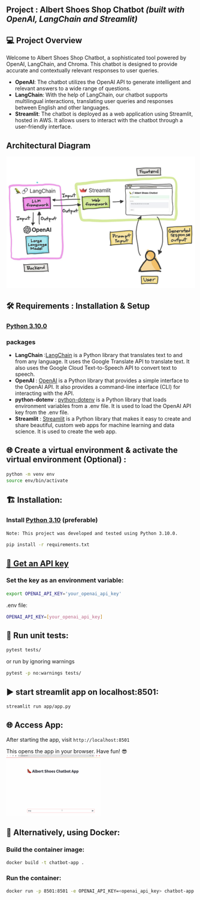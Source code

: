 ## Project : Albert Shoes Shop Chatbot  *(built with OpenAI, LangChain and Streamlit)*

## 💻 Project Overview

Welcome to Albert Shoes Shop Chatbot, a sophisticated tool powered by OpenAI, LangChain, and Chroma. This chatbot is designed to provide accurate and contextually relevant responses to user queries.

- **OpenAI**: The chatbot utilizes the OpenAI API to generate intelligent and relevant answers to a wide range of questions.
- **LangChain**: With the help of LangChain, our chatbot supports multilingual interactions, translating user queries and responses between English and other languages.
- **Streamlit**: The chatbot is deployed as a web application using Streamlit, hosted in AWS. It allows users to interact with the chatbot through a user-friendly interface.

## Architectural Diagram
![](../img/albert-chatbot.png)


## 🛠️ Requirements : Installation & Setup

### [Python 3.10.0](https://www.python.org/downloads/release/python-3100/)

### packages

- **LangChain** :[LangChain](https://www.langchain.com/) is a Python library
  that translates text to and from any language. It uses the Google Translate
  API to translate text. It also uses the Google Cloud Text-to-Speech API to
  convert text to speech.
- **OpenAI** : [OpenAI](https://python.langchain.com/docs/integrations/platforms/openai)
  is a Python library that provides a simple interface to the OpenAI API. It
  also provides a command-line interface (CLI) for interacting with the API.
- **python-dotenv** : [python-dotenv](https://pypi.org/project/python-dotenv/)
  is a Python library that loads environment variables from a .env file. It is
  used to load the OpenAI API key from the .env file.
- **Streamlit** : [Streamlit](https://streamlit.io/) is a Python library that
  makes it easy to create and share beautiful, custom web apps for machine
  learning and data science. It is used to create the web app.

## 🌐 Create a virtual environment & activate the virtual environment (Optional) :

```bash
python -m venv env
source env/bin/activate
```

## 🏗️ Installation:

### Install [Python 3.10](https://www.python.org/downloads/release/python-3100/) (preferable)
`Note: This project was developed and tested using Python 3.10.0.` 


```bash
pip install -r requirements.txt
```

## [🔑 Get an API key](https://platform.openai.com/account/api-keys)
### Set the key as an environment variable:

```bash
export OPENAI_API_KEY='your_openai_api_key'
```

.env file:

```bash
OPENAI_API_KEY=[your_openai_api_key]
```

## 📝 Run unit tests:

```bash
pytest tests/
```

or run by ignoring warnings

```bash
pytest -p no:warnings tests/
```

## ▶️ start streamlit app on localhost:8501:

```bash
streamlit run app/app.py
```

## 🌐 Access App:

After starting the app, visit `http://localhost:8501`  
  

This opens the app in your browser. Have fun! 😎  
<img src="chatbot.gif" width="50%" height="50%">

## 🐳 Alternatively, using Docker:
### Build the container image:

```bash
docker build -t chatbot-app .
```

### Run the container:

```bash
docker run -p 8501:8501 -e OPENAI_API_KEY=<openai_api_key> chatbot-app
```   